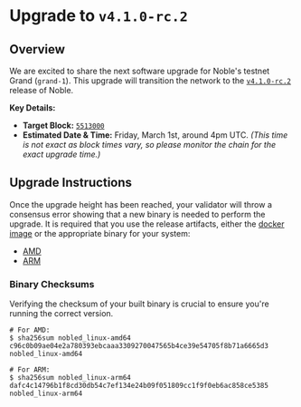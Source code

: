 # Upgrade to `v4.1.0-rc.2`

## Overview

We are excited to share the next software upgrade for Noble's testnet Grand (`grand-1`). This upgrade will transition the network to the [`v4.1.0-rc.2`](https://github.com/noble-assets/noble/releases/tag/v4.1.0-rc.2) release of Noble.

**Key Details:**
- **Target Block:** [`5513000`](https://www.mintscan.io/noble-testnet/block/5513000)
- **Estimated Date & Time:** Friday, March 1st, around 4pm UTC. *(This time is not exact as block times vary, so please monitor the chain for the exact upgrade time.)*

## Upgrade Instructions

Once the upgrade height has been reached, your validator will throw a consensus error showing that a new binary is needed to perform the upgrade. It is required that you use the release artifacts, either the [docker image](https://github.com/noble-assets/noble/pkgs/container/noble/184978691?tag=v4.1.0-rc.2) or the appropriate binary for your system:

- [AMD](https://github.com/noble-assets/noble/releases/download/v4.1.0-rc.2/nobled_linux-amd64)
- [ARM](https://github.com/noble-assets/noble/releases/download/v4.1.0-rc.2/nobled_linux-arm64)

### Binary Checksums

Verifying the checksum of your built binary is crucial to ensure you're running the correct version.

```shell
# For AMD:
$ sha256sum nobled_linux-amd64
c96c0b09ae04e2a780393ebcaaa3309270047565b4ce39e54705f8b71a6665d3  nobled_linux-amd64

# For ARM:
$ sha256sum nobled_linux-arm64
dafc4c14796b1f8cd30db54c7ef134e24b09f051809cc1f9f0eb6ac858ce5385  nobled_linux-arm64
```
